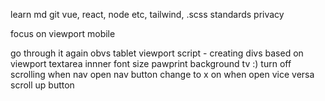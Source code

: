 learn md
git
vue, react, node etc, tailwind, .scss
standards
privacy


focus on viewport mobile

go through it again obvs
tablet viewport
script - creating divs based on viewport
textarea innner font size
pawprint background
tv :)
turn off scrolling when nav open
nav button change to x on when open vice versa
scroll up button
